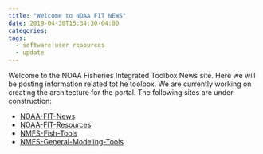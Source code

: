 ```yaml
---
title: "Welcome to NOAA FIT NEWS"
date: 2019-04-30T15:34:30-04:00
categories:
tags:
  - software user resources
  - update
---
```


Welcome to the NOAA Fisheries Integrated Toolbox News site. Here we will be posting information related tot he toolbox. We are currently working on creating the architecture for the portal.  The following sites are under construction:

- [NOAA-FIT-News](https://noaa-fisheries-integrated-tools.github.io/news)
- [NOAA-FIT-Resources](https://noaa-fisheries-integrated-tools.github.io/resources)
- [NMFS-Fish-Tools](https://nmfs-fish-tools.github.io)
- [NMFS-General-Modeling-Tools](https://nmfs-general-modeling-tools.github.io/)

